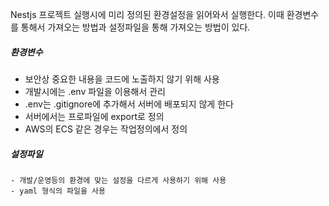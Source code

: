 Nestjs 프로젝트 실행시에 미리 정의된 환경설정을 읽어와서 실행한다.
이때 환경변수를 통해서 가져오는 방법과 설정파일을 통해 가져오는 방법이 있다.

##### 환경변수
- 보안상 중요한 내용을 코드에 노출하지 않기 위해 사용
- 개발시에는 .env 파일을 이용해서 관리
- .env는 .gitignore에 추가해서 서버에 배포되지 않게 한다
- 서버에서는 프로파일에 export로 정의
- AWS의 ECS 같은 경우는 작업정의에서 정의
##### 설정파일
    - 개발/운영등의 환경에 맞는 설정을 다르게 사용하기 위해 사용
    - yaml 형식의 파일을 사용